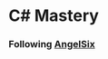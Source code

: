 # C# Mastery
### Following [AngelSix](https://www.youtube.com/playlist?list=PLrW43fNmjaQVSmaezCeU-Hm4sMs2uKzYN)
